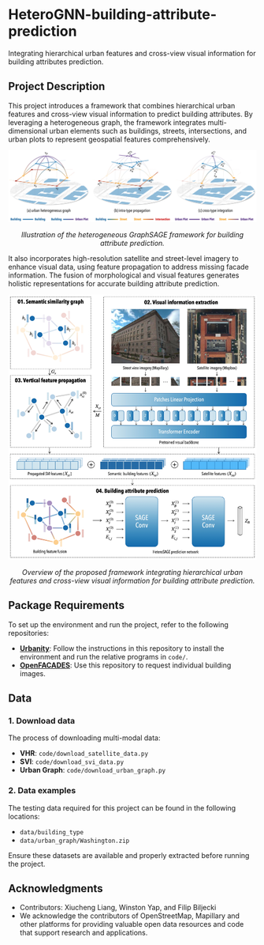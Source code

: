 # HeteroGNN-building-attribute-prediction

Integrating hierarchical urban features and cross-view visual information for building attributes prediction.

## Project Description
This project introduces a framework that combines hierarchical urban features and cross-view visual information to predict building attributes. By leveraging a heterogeneous graph, the framework integrates multi-dimensional urban elements such as buildings, streets, intersections, and urban plots to represent geospatial features comprehensively. 

<div align="center">
<img src="figs/heterognn.jpg" alt="Workflow Placeholder" width="600">
<p><em>Illustration of the heterogeneous GraphSAGE framework for building attribute prediction.</em></p>
</div>

It also incorporates high-resolution satellite and street-level imagery to enhance visual data, using feature propagation to address missing facade information. The fusion of morphological and visual features generates holistic representations for accurate building attribute prediction.

<div align="center">
<img src="figs/framework.jpg" alt="Workflow Placeholder" width="600">
<p><em>Overview of the proposed framework integrating hierarchical urban features and cross-view visual information for building attribute prediction.</em></p>
</div>

## Package Requirements
To set up the environment and run the project, refer to the following repositories:

- **[Urbanity](https://github.com/winstonyym/urbanity)**: Follow the instructions in this repository to install the environment and run the relative programs in `code/`.
- **[OpenFACADES](https://github.com/seshing/OpenFACADES)**: Use this repository to request individual building images.

## Data
### 1. Download data
The process of downloading multi-modal data:

- **VHR**: `code/download_satellite_data.py`
- **SVI**: `code/download_svi_data.py`
- **Urban Graph**: `code/download_urban_graph.py`

### 2. Data examples
The testing data required for this project can be found in the following locations:

- `data/building_type`
- `data/urban_graph/Washington.zip`

Ensure these datasets are available and properly extracted before running the project.

## Acknowledgments
- Contributors: Xiucheng Liang, Winston Yap, and Filip Biljecki
- We acknowledge the contributors of OpenStreetMap, Mapillary and other platforms for providing valuable open data resources and code that support research and applications.
